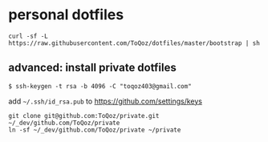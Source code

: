 # personal dotfiles

```
curl -sf -L https://raw.githubusercontent.com/ToQoz/dotfiles/master/bootstrap | sh
```

## advanced: install private dotfiles

```
$ ssh-keygen -t rsa -b 4096 -C "toqoz403@gmail.com"
```

add `~/.ssh/id_rsa.pub` to https://github.com/settings/keys

```
git clone git@github.com:ToQoz/private.git ~/_dev/github.com/ToQoz/private
ln -sf ~/_dev/github.com/ToQoz/private ~/private
```
